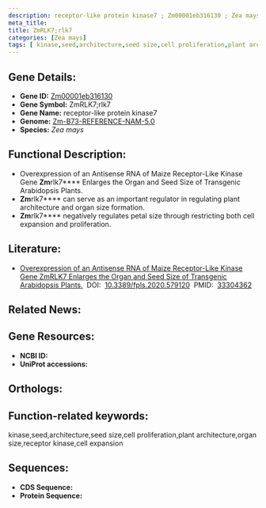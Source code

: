 ```yaml
---
description: receptor-like protein kinase7 ; Zm00001eb316130 ; Zea mays
meta_title:
title: ZmRLK7;rlk7
categories: [Zea mays]
tags: [ kinase,seed,architecture,seed size,cell proliferation,plant architecture,organ size,receptor kinase,cell expansion ]
---
```


## Gene Details:
- **Gene ID:**	[Zm00001eb316130]()
- **Gene Symbol:** ZmRLK7;rlk7
- **Gene Name:** receptor-like protein kinase7
- **Genome:** [Zm-B73-REFERENCE-NAM-5.0]()
- **Species:** *Zea mays*

## Functional Description:
   - Overexpression of an Antisense RNA of Maize Receptor-Like Kinase Gene **Zm**rlk7**** Enlarges the Organ and Seed Size of Transgenic Arabidopsis Plants.
   - **Zm**rlk7**** can serve as an important regulator in regulating plant architecture and organ size formation.
   - **Zm**rlk7**** negatively regulates petal size through restricting both cell expansion and proliferation.

## Literature:
   - [Overexpression of an Antisense RNA of Maize Receptor-Like Kinase Gene ZmRLK7 Enlarges the Organ and Seed Size of Transgenic Arabidopsis Plants.]( https://www.frontiersin.org/articles/10.3389/fpls.2020.579120/full)&nbsp;&nbsp;DOI:&nbsp;&nbsp;[10.3389/fpls.2020.579120](https://www.frontiersin.org/articles/10.3389/fpls.2020.579120/full)&nbsp;&nbsp;PMID:&nbsp;&nbsp;[33304362](https://pubmed.ncbi.nlm.nih.gov/33304362/)

## Related News:

## Gene Resources:
- **NCBI ID:** [](https://www.ncbi.nlm.nih.gov/gene/?term=)
- **UniProt accessions:** [](https://www.uniprot.org/uniprotkb//entry)

## Orthologs:

## Function-related keywords:
kinase,seed,architecture,seed size,cell proliferation,plant architecture,organ size,receptor kinase,cell expansion

## Sequences:
- **CDS Sequence:**
- **Protein Sequence:**

